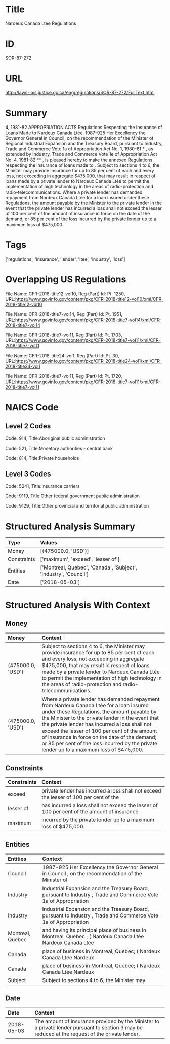 # Title
Nardeux Canada Ltée Regulations


# ID
SOR-87-272

# URL
http://laws-lois.justice.gc.ca/eng/regulations/SOR-87-272/FullText.html


# Summary
4, 1981-82 APPROPRIATION ACTS Regulations Respecting the Insurance of Loans Made to Nardeux Canada Ltée.
1987-925 Her Excellency the Governor General in Council, on the recommendation of the Minister of Regional Industrial Expansion and the Treasury Board, pursuant to Industry, Trade and Commerce Vote 1a of  Appropriation Act No. 1, 1980-81 * , as extended by Industry, Trade and Commerce Vote 1e of  Appropriation Act No. 4, 1981-82 ** , is pleased hereby to make the annexed  Regulations respecting the insurance of loans made to  .
Subject to sections 4 to 6, the Minister may provide insurance for up to 85 per cent of each and every loss, not exceeding in aggregate $475,000, that may result in respect of loans made by a private lender to  Nardeux Canada Ltée  to permit the implementation of high technology in the areas of radio-protection and radio-telecommunications.
Where a private lender has demanded repayment from  Nardeux Canada Ltée  for a loan insured under these Regulations, the amount payable by the Minister to the private lender in the event that the private lender has incurred a loss shall not exceed the lesser of 100 per cent of the amount of insurance in force on the date of the demand; or 85 per cent of the loss incurred by the private lender up to a maximum loss of $475,000.


# Tags
['regulations', 'insurance', 'lender', 'ltee', 'industry', 'loss']


# Overlapping US Regulations
File Name: CFR-2018-title12-vol10, Reg (Part) Id: Pt. 1250, URL:https://www.govinfo.gov/content/pkg/CFR-2018-title12-vol10/xml/CFR-2018-title12-vol10

File Name: CFR-2018-title7-vol14, Reg (Part) Id: Pt. 1951, URL:https://www.govinfo.gov/content/pkg/CFR-2018-title7-vol14/xml/CFR-2018-title7-vol14

File Name: CFR-2018-title7-vol11, Reg (Part) Id: Pt. 1703, URL:https://www.govinfo.gov/content/pkg/CFR-2018-title7-vol11/xml/CFR-2018-title7-vol11

File Name: CFR-2018-title24-vol1, Reg (Part) Id: Pt. 30, URL:https://www.govinfo.gov/content/pkg/CFR-2018-title24-vol1/xml/CFR-2018-title24-vol1

File Name: CFR-2018-title7-vol11, Reg (Part) Id: Pt. 1720, URL:https://www.govinfo.gov/content/pkg/CFR-2018-title7-vol11/xml/CFR-2018-title7-vol11




# NAICS Code
## Level 2 Codes
Code: 914, Title:Aboriginal public administration

Code: 521, Title:Monetary authorities - central bank

Code: 814, Title:Private households




## Level 3 Codes
Code: 5241, Title:Insurance carriers

Code: 9119, Title:Other federal government public administration

Code: 9129, Title:Other provincial and territorial public administration







# Structured Analysis Summary
| Type        | Values                                                           |
|:------------|:-----------------------------------------------------------------|
| Money       | [(475000.0, 'USD')]                                              |
| Constraints | ['maximum', 'exceed', 'lesser of']                               |
| Entities    | ['Montreal, Quebec', 'Canada', 'Subject', 'Industry', 'Council'] |
| Date        | ['2018-05-03']                                                   |


# Structured Analysis With Context
 


## Money
| Money             | Context                                                                                                                                                                                                                                                                                                                                                                                                                                       |
|:------------------|:----------------------------------------------------------------------------------------------------------------------------------------------------------------------------------------------------------------------------------------------------------------------------------------------------------------------------------------------------------------------------------------------------------------------------------------------|
| (475000.0, 'USD') | Subject to sections 4 to 6, the Minister may provide insurance for up to 85 per cent of each and every loss, not exceeding in aggregate $475,000, that may result in respect of loans made by a private lender to  Nardeux Canada Ltée  to permit the implementation of high technology in the areas of radio-protection and radio-telecommunications.                                                                                        |
| (475000.0, 'USD') | Where a private lender has demanded repayment from  Nardeux Canada Ltée  for a loan insured under these Regulations, the amount payable by the Minister to the private lender in the event that the private lender has incurred a loss shall not exceed the lesser of 100 per cent of the amount of insurance in force on the date of the demand; or 85 per cent of the loss incurred by the private lender up to a maximum loss of $475,000. |


## Constraints
| Constraints   | Context                                                                                    |
|:--------------|:-------------------------------------------------------------------------------------------|
| exceed        | private lender has incurred a loss shall not exceed the lesser of 100 per cent of the      |
| lesser of     | has incurred a loss shall not exceed the lesser of 100 per cent of the amount of insurance |
| maximum       | incurred by the private lender up to a maximum  loss of $475,000.                          |


## Entities
| Entities         | Context                                                                                                         |
|:-----------------|:----------------------------------------------------------------------------------------------------------------|
| Council          | 1987-925 Her Excellency the Governor General in  Council , on the recommendation of the Minister of             |
| Industry         | Industrial Expansion and the Treasury Board, pursuant to Industry , Trade and Commerce Vote 1a of Appropriation |
| Industry         | Industrial Expansion and the Treasury Board, pursuant to Industry , Trade and Commerce Vote 1a of Appropriation |
| Montreal, Quebec | and having its principal place of business in Montreal, Quebec ; ( Nardeux Canada Ltée Nardeux Canada Ltée      |
| Canada           | place of business in Montreal, Quebec; ( Nardeux Canada  Ltée Nardeux                                           |
| Canada           | place of business in Montreal, Quebec; ( Nardeux Canada  Ltée Nardeux                                           |
| Subject          | Subject to sections 4 to 6, the Minister may                                                                    |


## Date
| Date       | Context                                                                                                                                         |
|:-----------|:------------------------------------------------------------------------------------------------------------------------------------------------|
| 2018-05-03 | The amount of insurance provided by the Minister to a private lender pursuant to section 3 may be reduced at the request of the private lender. |


